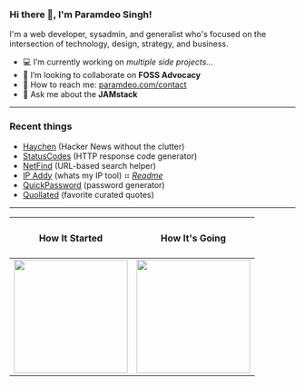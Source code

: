 <!--
**oedmarap/oedmarap** is a ✨ _special_ ✨ repository because its `README.md` (this file) appears on your GitHub profile.
-->
### Hi there 👋, I'm Paramdeo Singh!

I'm a web developer, sysadmin, and generalist who's focused on the intersection of technology, design, strategy, and business.

- 💻 I’m currently working on *multiple side projects...*
- 🤝 I’m looking to collaborate on **FOSS Advocacy**
- 📧 How to reach me: <a href="https://paramdeo.com/contact" target="_blank">paramdeo.com/contact</a>
- 💬 Ask me about the **JAMstack**

---

### Recent things

- <a href="https://haychen.com" target="_blank">Haychen</a> (Hacker News without the clutter)
- <a href="https://statuscodes.org" target="_blank">StatusCodes</a> (HTTP response code generator)
- <a href="https://netfind.in" target="_blank">NetFind</a> (URL-based search helper)
- <a href="https://ipaddy.net" target="_blank">IP Addy</a> (whats my IP tool) ⠶ <em><a href="https://use.ipaddy.net" target="_blank">Readme</a></em>
- <a href="https://quickpassword.net" target="_blank">QuickPassword</a> (password generator)
- <a href="https://quollated.com" target="_blank">Quollated</a> (favorite curated quotes)

---

<table>
<thead>
  <tr>
    <th><h4>How It Started</h4></th>
    <th><h4>How It's Going</h4></th>
  </tr>
</thead>
<tbody>
  <tr>
    <td><img src="https://images.paramdeo.com/bitmoji-coffee-start.png" height="200px" width="200px"></td>
    <td><img src="https://images.paramdeo.com/bitmoji-coffee-end.png" height="200px" width="200px"></td>
  </tr>
</tbody>
</table>
